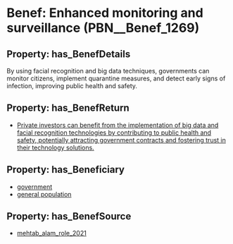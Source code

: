 # Benef: __Enhanced monitoring and surveillance__ (PBN__Benef_1269)

## Property: has_BenefDetails

By using facial recognition and big data techniques, governments can monitor citizens, implement quarantine measures, and detect early signs of infection, improving public health and safety.

## Property: has_BenefReturn

* [Private investors can benefit from the implementation of big data and facial recognition technologies by contributing to public health and safety, potentially attracting government contracts and fostering trust in their technology solutions.](../BenefReturn/PBN__BenefReturn_1429)

## Property: has_Beneficiary

* [government](../Stakeholder/PBN__Stakeholder_73)
* [general population](../Stakeholder/PBN__Stakeholder_9)

## Property: has_BenefSource

* [mehtab_alam_role_2021](../Article/PBN__Article_267)

